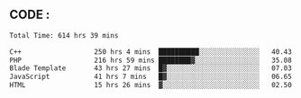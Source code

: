 ## CODE :
<!--START_SECTION:waka-->

```txt
Total Time: 614 hrs 39 mins

C++                  250 hrs 4 mins  ██████████░░░░░░░░░░░░░░░   40.43 %
PHP                  216 hrs 59 mins ████████▓░░░░░░░░░░░░░░░░   35.08 %
Blade Template       43 hrs 27 mins  █▓░░░░░░░░░░░░░░░░░░░░░░░   07.03 %
JavaScript           41 hrs 7 mins   █▓░░░░░░░░░░░░░░░░░░░░░░░   06.65 %
HTML                 15 hrs 26 mins  ▓░░░░░░░░░░░░░░░░░░░░░░░░   02.50 %
```

<!--END_SECTION:waka-->
